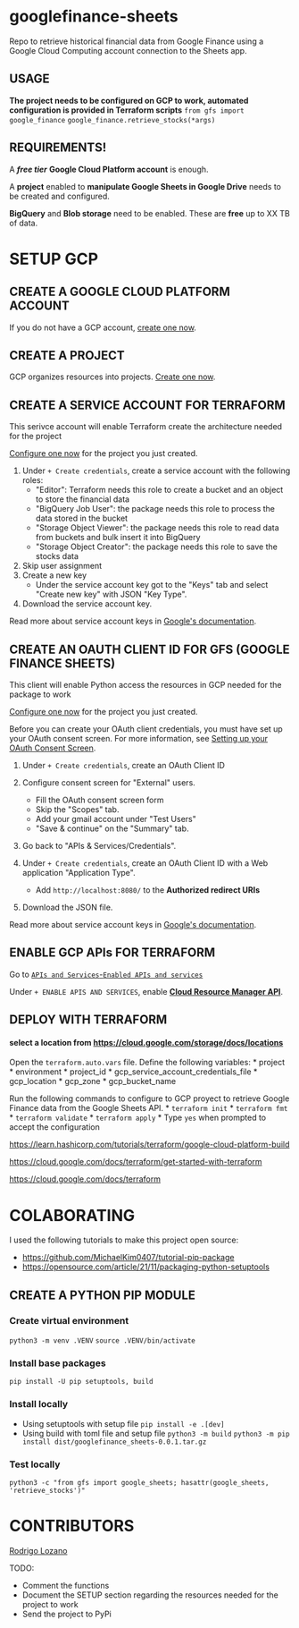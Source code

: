 # googlefinance-sheets
Repo to retrieve historical financial data from Google Finance using a Google Cloud Computing account connection to the Sheets app.

## USAGE
**The project needs to be configured on GCP to work, automated configuration is provided in Terraform scripts**
`from gfs import google_finance`
`google_finance.retrieve_stocks(*args)`

## REQUIREMENTS!
A ***free tier*** **Google Cloud Platform account** is enough.

A **project** enabled to **manipulate Google Sheets in Google Drive** needs to be created and configured.

**BigQuery** and **Blob storage** need to be enabled. These are **free** up to XX TB of data.

# SETUP GCP
## CREATE A GOOGLE CLOUD PLATFORM ACCOUNT
If you do not have a GCP account, [create one now](https://console.cloud.google.com/freetrial/ "Google Cloud Platform link").

## CREATE A PROJECT
GCP organizes resources into projects. [Create one now](https://console.cloud.google.com/projectcreate "Project creation link in GCP").

## CREATE A SERVICE ACCOUNT FOR TERRAFORM
This serivce account will enable Terraform create the architecture needed for the project

[Configure one now](https://console.cloud.google.com/apis/credentials/serviceaccountkey "Service account creation link in GCP") for the project you just created.

1. Under `+ Create credentials`, create a service account with the following roles:
    - "Editor": Terraform needs this role to create a bucket and an object to store the financial data
    - "BigQuery Job User": the package needs this role to process the data stored in the bucket
    - "Storage Object Viewer": the package needs this role to read data from buckets and bulk insert it into BigQuery
    - "Storage Object Creator": the package needs this role to save the stocks data
1. Skip user assignment
1. Create a new key
    - Under the service account key got to the "Keys" tab and select "Create new key" with JSON "Key Type".
1. Download the service account key.

Read more about service account keys in [Google's documentation](https://cloud.google.com/iam/docs/creating-managing-service-account-keys).

## CREATE AN OAUTH CLIENT ID FOR GFS (GOOGLE FINANCE SHEETS)
This client will enable Python access the resources in GCP needed for the package to work

[Configure one now](https://console.cloud.google.com/apis/credentials/oauthclient "OAuth client ID creation link in GCP") for the project you just created.

Before you can create your OAuth client credentials, you must have set up your OAuth consent screen. For more information, see [Setting up your OAuth Consent Screen](https://support.google.com/cloud/answer/10311615 "GCP Console Help: Setting up your OAuth consent screen").
1. Under `+ Create credentials`, create an OAuth Client ID
1. Configure consent screen for "External" users.
    - Fill the OAuth consent screen form
    - Skip the "Scopes" tab.
    - Add your gmail account under "Test Users"
    - "Save & continue" on the "Summary" tab.
1. Go back to "APIs & Services/Credentials".

1. Under `+ Create credentials`, create an OAuth Client ID with a Web application "Application Type".
    - Add `http://localhost:8080/` to the **Authorized redirect URIs**
1. Download the JSON file.

Read more about service account keys in [Google's documentation](https://cloud.google.com/iam/docs/creating-managing-service-account-keys).

## ENABLE GCP APIs FOR TERRAFORM
Go to [`APIs and Services`-`Enabled APIs and services`](https://console.cloud.google.com/apis/dashboard "APIs and services managements")

Under `+ ENABLE APIS AND SERVICES`, enable [**Cloud Resource Manager API**](https://console.cloud.google.com/apis/library/cloudresourcemanager.googleapis.com).

## DEPLOY WITH TERRAFORM

#### select a location from https://cloud.google.com/storage/docs/locations
Open the `terraform.auto.vars` file. Define the following variables:
    * project
    * environment
    * project_id
    * gcp_service_account_credentials_file
    * gcp_location
    * gcp_zone
    * gcp_bucket_name

Run the following commands to configure to GCP proyect to retrieve Google Finance data from the Google Sheets API.
    * `terraform init`
    * `terraform fmt`
    * `terraform validate`
    * `terraform apply`
        * Type `yes` when prompted to accept the configuration

https://learn.hashicorp.com/tutorials/terraform/google-cloud-platform-build

https://cloud.google.com/docs/terraform/get-started-with-terraform

https://cloud.google.com/docs/terraform

# COLABORATING
I used the following tutorials to make this project open source:
- https://github.com/MichaelKim0407/tutorial-pip-package
- https://opensource.com/article/21/11/packaging-python-setuptools

## CREATE A PYTHON PIP MODULE
### Create virtual environment
`python3 -m venv .VENV`
`source .VENV/bin/activate`

### Install base packages
`pip install -U pip setuptools, build`

### Install locally
- Using setuptools with setup file
`pip install -e .[dev]`
- Using build with toml file and setup file
`python3 -m build`
`python3 -m pip install dist/googlefinance_sheets-0.0.1.tar.gz`

### Test locally
`python3 -c "from gfs import google_sheets; hasattr(google_sheets, 'retrieve_stocks')"`

# CONTRIBUTORS
[Rodrigo Lozano](https://rolozanod.github.io/ "Developer personal webpage")

TODO:
- Comment the functions
- Document the SETUP section regarding the resources needed for the project to work
- Send the project to PyPi
